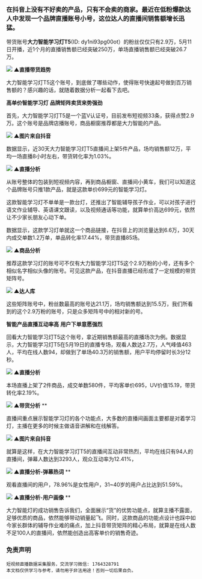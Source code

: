 
### 在抖音上没有不好卖的产品，只有不会卖的商家。最近在低粉爆款达人中发现一个品牌直播账号小号，这位达人的直播间销售额增长迅猛。


带货账号**大力智能学习灯T5**(ID: dy1ni93pg00ot）的粉丝仅仅只有2.9万，5月11日开播，近1个月的直播销售额已经突破250万，单场直播销售额已经突破26.7万。
​

![](https://cdn.nlark.com/yuque/0/2021/webp/97322/1624456540106-b57108de-91c1-4bea-ba51-5ceafb75b4cc.webp#clientId=u6fd71215-6399-4&from=paste&id=u8920255e&margin=%5Bobject%20Object%5D&originHeight=376&originWidth=706&originalType=url&ratio=2&status=done&style=none&taskId=uace09138-6e89-4b0f-8c62-37ac1ba5d1c)
**▲直播带货趋势**

大力智能学习灯T5这个账号，到底做了哪些动作，使得账号快速起号做到百万销售额的？感兴趣的话，就随着数据分析一起看下去吧。

**高单价智能学习灯**
**品牌矩阵卖货来势强劲**

首先，大力智能学习灯T5是一个蓝V认证号，目前发布短视频33条，获得点赞2.9万。这个账号是品牌店播账号，商品橱窗推荐都是大力智能的产品。

![](https://cdn.nlark.com/yuque/0/2021/png/97322/1624456540440-dc138022-780c-4d96-a274-eae62492c8ab.png#clientId=u6fd71215-6399-4&from=paste&id=ue32140ab&margin=%5Bobject%20Object%5D&originHeight=997&originWidth=969&originalType=url&ratio=2&status=done&style=none&taskId=ub9e629be-60e2-480e-b7bc-66a595469b2)
**▲图片来自抖音**

数据显示，近30天大力智能学习灯T5直播间上架5件产品，场均销售额12万，平均一场直播8小时左右，带货转化率为1.03%。

![](https://cdn.nlark.com/yuque/0/2021/webp/97322/1624456540186-c02337a8-3dbf-48c5-9bcd-66abc3c8cab3.webp#clientId=u6fd71215-6399-4&from=paste&id=u93ab0bce&margin=%5Bobject%20Object%5D&originHeight=1032&originWidth=678&originalType=url&ratio=2&status=done&style=none&taskId=u680de314-fb96-4a1b-81e5-6e2ac583042)
**▲直播分析**

从账号整体的包装到短视频内容，再到商品橱窗、直播间小黄车，我们可以知道这个品牌账号只推1款产品，就是这款单价699元的智能学习灯。
​

这款智能学习灯不单单是一款台灯，还推出了智能辅导孩子作业，可以对孩子进行语文作业辅导、英语课文跟读，以及视频通话等功能，就算单价高达699元，依然让不少家长朋友心动下单。
​

数据显示，这款学习灯单就这一个商品链接，在抖音上的浏览量达到6.6万，30天内成交单数1.2万单，单品转化率17.44%，带货直播85场。

![](https://cdn.nlark.com/yuque/0/2021/png/97322/1624456540215-b9911de6-703a-409e-ac13-c12dd619aacc.png#clientId=u6fd71215-6399-4&from=paste&id=u2e936f50&margin=%5Bobject%20Object%5D&originHeight=1286&originWidth=984&originalType=url&ratio=2&status=done&style=none&taskId=u0a777da1-5da9-47d8-b7b7-71531c2adad)
**▲商品分析**

推荐这款学习灯的账号可不仅有大力智能学习灯T5这个2.9万粉的小号，还有多个相似名字相似头像的账号。可见这款产品，在抖音直播已经形成了一定规模的带货矩阵号。

![](https://cdn.nlark.com/yuque/0/2021/png/97322/1624456540862-860fdf4d-47bd-427c-9852-86c2f7695332.png#clientId=u6fd71215-6399-4&from=paste&id=u3d94db43&margin=%5Bobject%20Object%5D&originHeight=779&originWidth=1080&originalType=url&ratio=2&status=done&style=none&taskId=u9317c3af-ad8d-41cd-89ce-0eced0b84ed)
**▲达人库**

这些矩阵账号中，粉丝数最高的账号达21.1万，场均销售额达到15.5万，我们所看到的这个2.9万粉的账号，只是众多矩阵号中的相对新的号。

**智能产品直播互动率高**
**用户下单意愿强烈**

回看大力智能学习灯T5这个账号，拿近期销售额最高的直播场次为例。数据显示，大力智能学习灯T5在5月19日的直播专场，观看人数达2.7万，人气峰值463人，平均在线人数94，却做到了单场40.3万的销售额，用户平均停留时长3分12秒。

![](https://cdn.nlark.com/yuque/0/2021/webp/97322/1624456540980-10f740af-3e43-4577-a47e-a271e84be315.webp#clientId=u6fd71215-6399-4&from=paste&id=u6a1b6949&margin=%5Bobject%20Object%5D&originHeight=940&originWidth=692&originalType=url&ratio=2&status=done&style=none&taskId=u00cece9a-3505-4917-8b43-1325511488b)
**▲直播分析**

本场直播上架了2件商品，成交单数580件，平均客单价695，UV价值15.19，带货转化率2.19%。

![](https://cdn.nlark.com/yuque/0/2021/webp/97322/1624456541330-184ff324-c2e4-4cf7-bf99-454eef07065c.webp#clientId=u6fd71215-6399-4&from=paste&id=u1fca0b32&margin=%5Bobject%20Object%5D&originHeight=630&originWidth=688&originalType=url&ratio=2&status=done&style=none&taskId=ua9715c64-637a-4eb1-a988-417b34e080b)
**▲带货分析**
**

直播间重点展示智能学习灯的各个功能点，大多数的直播间画面主要都是对着学习灯，主播在更多的时候主做语音讲解和在线解答。

![](https://cdn.nlark.com/yuque/0/2021/png/97322/1624456541594-9d0e0e49-0ec3-4e1c-9d3a-94d1bb2e59d6.png#clientId=u6fd71215-6399-4&from=paste&id=uc1777eee&margin=%5Bobject%20Object%5D&originHeight=1096&originWidth=1080&originalType=url&ratio=2&status=done&style=none&taskId=ua148146c-c6f2-41ac-9656-519dbdb2c7e)
**▲图片来自抖音**

就算是这样，在大力智能学习灯T5的直播间互动非常热烈，平均在线只有94人的直播间，弹幕人数达到3293人，观众互动率为12.41%，

![](https://cdn.nlark.com/yuque/0/2021/webp/97322/1624456541441-2a066cbc-e136-4cd1-a78b-2f8385f3ab57.webp#clientId=u6fd71215-6399-4&from=paste&id=ud96228c6&margin=%5Bobject%20Object%5D&originHeight=404&originWidth=648&originalType=url&ratio=2&status=done&style=none&taskId=u8d8052e6-3df1-46d7-90dc-35c44cfa5bd)
**▲直播分析-弹幕热词**
**

观看直播间的用户，78.96%是女性用户，31~40岁的用户占比达到51.59%。

![](https://cdn.nlark.com/yuque/0/2021/webp/97322/1624456541863-e6bcc74a-a28a-486b-a993-996c5ef8955a.webp#clientId=u6fd71215-6399-4&from=paste&id=u04ca564a&margin=%5Bobject%20Object%5D&originHeight=908&originWidth=668&originalType=url&ratio=2&status=done&style=none&taskId=ufb4d6ed3-df3f-4fed-98a6-be2518fff2e)
**▲直播分析-用户画像**
**

大力智能灯的成功销售告诉我们，全面展示“货”的优势功能点，就算主播不露面，足够优质的商品，依然能够带动销量起飞。同时，这款商品的功能点设计也踩中如今家长群体的辅导作业难的痛点，加上抖音带货矩阵的精心布局，就算是在线人数不足100人的直播间，依然能创造出高客单价的销售奇迹。
​


### 免责声明
```
短视频直播数据采集服务，交流学习微信: 1764328791
本文档仅供学习与参考，请勿用于非法用途！否则一切后果自负。
```
